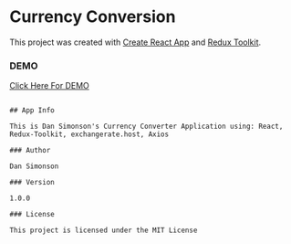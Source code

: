 # Currency Conversion

This project was created with [Create React App](https://github.com/facebook/create-react-app) and [Redux Toolkit](https://redux-toolkit.js.org/).

### DEMO

[Click Here For DEMO ](https://eclectic-druid-d6916a.netlify.app/)

```

## App Info

This is Dan Simonson's Currency Converter Application using: React, Redux-Toolkit, exchangerate.host, Axios

### Author

Dan Simonson

### Version

1.0.0

### License

This project is licensed under the MIT License
```

